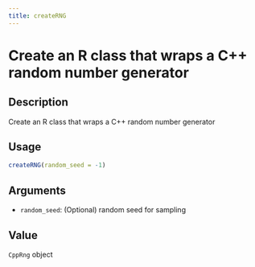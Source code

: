 ```yaml
---
title: createRNG
---
```


# Create an R class that wraps a C++ random number generator

## Description

Create an R class that wraps a C++ random number generator

## Usage

```r
createRNG(random_seed = -1)
```

## Arguments

* `random_seed`: (Optional) random seed for sampling

## Value

`CppRng` object

